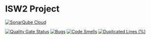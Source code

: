 # ISW2 Project

[![SonarQube Cloud](https://sonarcloud.io/images/project_badges/sonarcloud-light.svg)](https://sonarcloud.io/summary/new_code?id=AlessandroFinocchi_ISW2_Metrics_Proj)

[![Quality Gate Status](https://sonarcloud.io/api/project_badges/measure?project=AlessandroFinocchi_ISW2_Metrics_Proj&metric=alert_status)](https://sonarcloud.io/summary/new_code?id=AlessandroFinocchi_ISW2_Metrics_Proj)
[![Bugs](https://sonarcloud.io/api/project_badges/measure?project=AlessandroFinocchi_ISW2_Metrics_Proj&metric=bugs)](https://sonarcloud.io/summary/new_code?id=AlessandroFinocchi_ISW2_Metrics_Proj)
[![Code Smells](https://sonarcloud.io/api/project_badges/measure?project=AlessandroFinocchi_ISW2_Metrics_Proj&metric=code_smells)](https://sonarcloud.io/summary/new_code?id=AlessandroFinocchi_ISW2_Metrics_Proj)
[![Duplicated Lines (%)](https://sonarcloud.io/api/project_badges/measure?project=AlessandroFinocchi_ISW2_Metrics_Proj&metric=duplicated_lines_density)](https://sonarcloud.io/summary/new_code?id=AlessandroFinocchi_ISW2_Metrics_Proj)